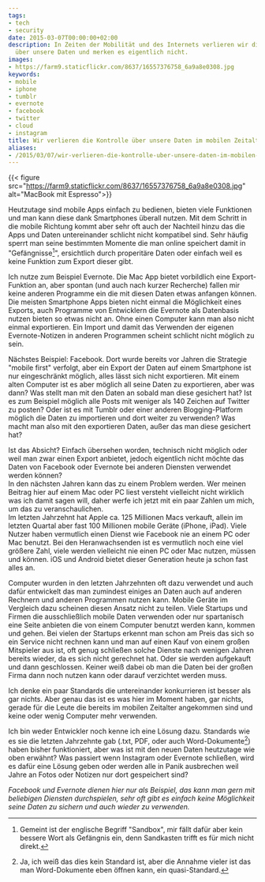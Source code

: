 ```yaml
---
tags:
- tech
- security
date: 2015-03-07T00:00:00+02:00
description: In Zeiten der Mobilität und des Internets verlieren wir die Kontrolle
  über unsere Daten und merken es eigentlich nicht.
images:
- https://farm9.staticflickr.com/8637/16557376758_6a9a8e0308.jpg
keywords: 
- mobile
- iphone
- tumblr
- evernote
- facebook
- twitter
- cloud
- instagram
title: Wir verlieren die Kontrolle über unsere Daten im mobilen Zeitalter
aliases:
- /2015/03/07/wir-verlieren-die-kontrolle-uber-unsere-daten-im-mobilen-zeitalter/
---
```


{{< figure src="https://farm9.staticflickr.com/8637/16557376758_6a9a8e0308.jpg" alt="MacBook mit Espresso">}}

Heutzutage sind mobile Apps einfach zu bedienen, bieten viele Funktionen und man kann diese dank Smartphones überall nutzen. Mit dem Schritt in die mobile Richtung kommt aber sehr oft auch der Nachteil hinzu das die Apps und Daten untereinander schlicht nicht kompatibel sind. Sehr häufig sperrt man seine bestimmten Momente die man online speichert damit in "Gefängnisse[^1]", ersichtlich durch properitäre Daten oder einfach weil es keine Funktion zum Export dieser gibt.

Ich nutze zum Beispiel Evernote. Die Mac App bietet vorbildlich eine Export-Funktion an, aber spontan (und auch nach kurzer Recherche) fallen mir keine anderen Programme ein die mit diesen Daten etwas anfangen können. Die meisten Smartphone Apps bieten nicht einmal die Möglichkeit eines Exports, auch Programme von Entwicklern die Evernote als Datenbasis nutzen bieten so etwas nicht an. Ohne einen Computer kann man also nicht einmal exportieren. Ein Import und damit das Verwenden der eigenen Evernote-Notizen in anderen Programmen scheint schlicht nicht möglich zu sein.

Nächstes Beispiel: Facebook. Dort wurde bereits vor Jahren die Strategie "mobile first" verfolgt, aber ein Export der Daten auf einem Smartphone ist nur eingeschränkt möglich, alles lässt sich nicht exportieren. Mit einem alten Computer ist es aber möglich all seine Daten zu exportieren, aber was dann? Was stellt man mit den Daten an sobald man diese gesichert hat? Ist es zum Beispiel möglich alle Posts mit weniger als 140 Zeichen auf Twitter zu posten? Oder ist es mit Tumblr oder einer anderen Blogging-Platform möglich die Daten zu importieren und dort weiter zu verwenden?
Was macht man also mit den exportieren Daten, außer das man diese gesichert hat?

Ist das Absicht? Einfach übersehen worden, technisch nicht möglich oder weil man zwar einen Export anbietet, jedoch eigentlich nicht möchte das Daten von Facebook oder Evernote bei anderen Diensten verwendet werden können?  
In den nächsten Jahren kann das zu einem Problem werden. Wer meinen Beitrag hier auf einem Mac oder PC liest versteht vielleicht nicht wirklich was ich damit sagen will, daher werfe ich jetzt mit ein paar Zahlen um mich, um das zu veranschaulichen.  
Im letzten Jahrzehnt hat Apple ca. 125 Millionen Macs verkauft, allein im letzten Quartal aber fast 100 Millionen mobile Geräte (iPhone, iPad). Viele Nutzer haben vermutlich einen Dienst wie Facebook nie an einem PC oder Mac benutzt. Bei den Heranwachsenden ist es vermutlich noch eine viel größere Zahl, viele werden vielleicht nie einen PC oder Mac nutzen, müssen und können. iOS und Android bietet dieser Generation heute ja schon fast alles an.  

Computer wurden in den letzten Jahrzehnten oft dazu verwendet und auch dafür entwickelt das man zumindest einiges an Daten auch auf anderen Rechnern und anderen Programmen nutzen kann. Mobile Geräte im Vergleich dazu scheinen diesen Ansatz nicht zu teilen. Viele Startups und Firmen die ausschließlich mobile Daten verwenden oder nur spartanisch eine Seite anbieten die von einem Computer benutzt werden kann, kommen und gehen. Bei vielen der Startups erkennt man schon am Preis das sich so ein Service nicht rechnen kann und man auf einen Kauf von einem großen Mitspieler aus ist, oft genug schließen solche Dienste nach wenigen Jahren bereits wieder, da es sich nicht gerechnet hat. Oder sie werden aufgekauft und dann geschlossen. Keiner weiß dabei ob man die Daten bei der großen Firma dann noch nutzen kann oder darauf verzichtet werden muss.

Ich denke ein paar Standards die untereinander konkurrieren ist besser als gar nichts. Aber genau das ist es was hier im Moment haben, gar nichts, gerade für die Leute die bereits im mobilen Zeitalter angekommen sind und keine oder wenig Computer mehr verwenden.

Ich bin weder Entwickler noch kenne ich eine Lösung dazu. Standards wie es sie die letzten Jahrzehnte gab (.txt, PDF, oder auch Word-Dokumente[^2]) haben bisher funktioniert, aber was ist mit den neuen Daten heutzutage wie oben erwähnt? Was passiert wenn Instagram oder Evernote schließen, wird es dafür eine Lösung geben oder werden alle in Panik ausbrechen weil Jahre an Fotos oder Notizen nur dort gespeichert sind? 

*Facebook und Evernote dienen hier nur als Beispiel, das kann man gern mit beliebigen Diensten durchspielen, sehr oft gibt es einfach keine Möglichkeit seine Daten zu sichern und auch wieder zu verwenden.*

[^1]: Gemeint ist der englische Begriff "Sandbox", mir fällt dafür aber kein bessere Wort als Gefängnis ein, denn Sandkasten trifft es für mich nicht direkt.

[^2]: Ja, ich weiß das dies kein Standard ist, aber die Annahme vieler ist das man Word-Dokumente eben öffnen kann, ein quasi-Standard.
